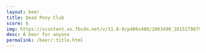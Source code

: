 ```yaml
---
layout: beer
title: Dead Pony Club
score: 6
img: https://scontent.xx.fbcdn.net/v/t1.0-0/p480x480/1003490_10151798796948745_2041837456_n.jpg?oh=501fb6a76da1c92f089287a14f284a6b&oe=58DC07D4
desc: A beer for anyone
permalink: /beer/:title.html
---
```

